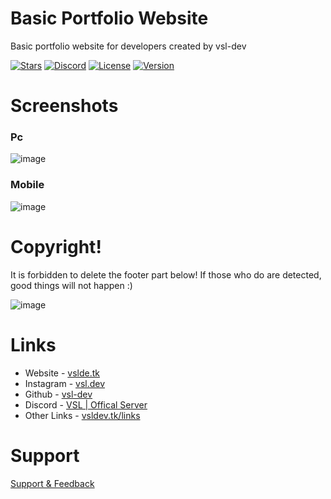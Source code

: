 # Basic Portfolio Website
Basic portfolio website for developers created by vsl-dev

[![Stars](https://img.shields.io/github/stars/vsl-dev/portfolio-website?style=social)](https://vsldev.tk/github) [![Discord](https://img.shields.io/discord/762267257551978527)](https://vsldev.tk/discord) [![License](https://img.shields.io/github/license/vsl-dev/portfolio-website)](https://github.com/vsl-dev/portfolio-website/blob/v1.0/LICENSE) [![Version](https://img.shields.io/github/v/release/vsl-dev/portfolio-website)](https://vsldev.tk/links)  

# Screenshots
### Pc
![image](https://user-images.githubusercontent.com/91078294/146685605-c074d4d1-aca8-4a44-8f64-f4a512c8fbee.png)

### Mobile 
![image](https://user-images.githubusercontent.com/91078294/146685732-1ae3b12a-156f-4ee5-adb8-256f528c7390.png)


# Copyright! 
It is forbidden to delete the footer part below! If those who do are detected, good things will not happen :)

![image](https://user-images.githubusercontent.com/91078294/146685616-61f84228-8213-4366-94e4-26dbdad85ade.png)

# Links

- Website - [vslde.tk](https://vsldev.tk)
- Instagram - [vsl.dev](https://vsldev.tk/instagram)
- Github - [vsl-dev](https://vsldev.tk/github)
- Discord - [VSL | Offical Server](https://vsldev.tk/discord)
- Other Links - [vsldev.tk/links](https://vsldev.tk/links) 

# Support

[Support & Feedback](https://vsldev.tk/discord)
